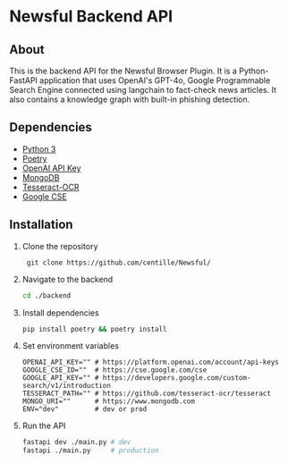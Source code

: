 # Newsful Backend API

## About

This is the backend API for the Newsful Browser Plugin. It is a Python-FastAPI application that uses OpenAI's GPT-4o, Google Programmable Search Engine connected using langchain to fact-check news articles. It also contains a knowledge graph with built-in phishing detection.

## Dependencies

- [Python 3](https://www.python.org/downloads/)
- [Poetry](https://python-poetry.org/docs/#installation)
- [OpenAI API Key](https://openai.com/)
- [MongoDB](https://www.mongodb.com/)
- [Tesseract-OCR](https://github.com/tesseract-ocr/tesseract)
- [Google CSE](https://programmablesearchengine.google.com/about/)

## Installation

1. Clone the repository

   ```
    git clone https://github.com/centille/Newsful/
    ```
   
2. Navigate to the backend

    ```sh
    cd ./backend
    ```

3. Install dependencies

    ```sh
    pip install poetry && poetry install
    ```

4. Set environment variables

    ```env
    OPENAI_API_KEY="" # https://platform.openai.com/account/api-keys
    GOOGLE_CSE_ID=""  # https://cse.google.com/cse
    GOOGLE_API_KEY="" # https://developers.google.com/custom-search/v1/introduction
    TESSERACT_PATH="" # https://github.com/tesseract-ocr/tesseract
    MONGO_URI=""      # https://www.mongodb.com
    ENV="dev"         # dev or prod
    ```

5. Run the API

    ```sh
    fastapi dev ./main.py # dev
    fastapi ./main.py     # production
    ```
